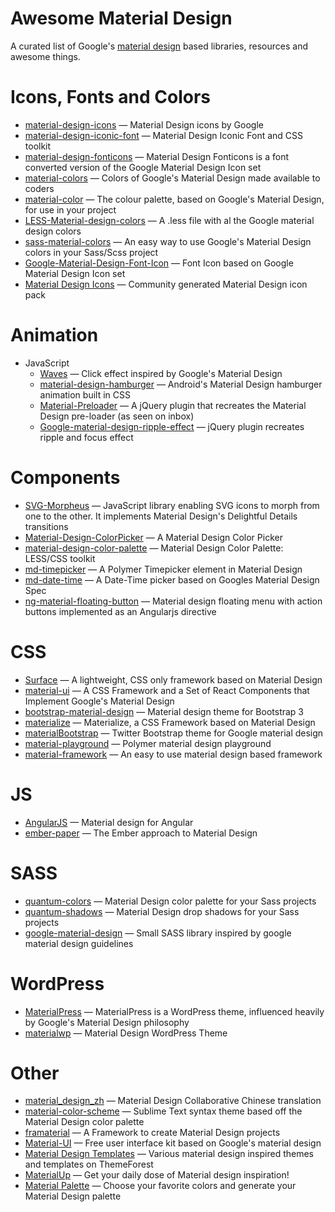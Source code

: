# Awesome Material Design

A curated list of Google's [material design](http://www.google.com/design/spec) based libraries, resources and awesome things.

Icons, Fonts and Colors
==
  - [material-design-icons](https://github.com/google/material-design-icons) — Material Design icons by Google
  - [material-design-iconic-font](https://github.com/zavoloklom/material-design-iconic-font) — Material Design Iconic Font and CSS toolkit
  - [material-design-fonticons](https://github.com/designjockey/material-design-fonticons) — Material Design Fonticons is a font converted version of the Google Material Design Icon set
  - [material-colors](https://github.com/shuhei/material-colors) — Colors of Google's Material Design made available to coders
  - [material-color](https://github.com/mrmlnc/material-color) — The colour palette, based on Google's Material Design, for use in your project
  - [LESS-Material-design-colors](https://github.com/tisign/LESS-Material-design-colors) — A .less file with al the Google material design colors
  - [sass-material-colors](https://github.com/minusfive/sass-material-colors) — An easy way to use Google's Material Design colors in your Sass/Scss project
  - [Google-Material-Design-Font-Icon](https://github.com/Seb-L/Google-Material-Design-Font-Icon) — Font Icon based on Google Material Design Icon set
  - [Material Design Icons](http://materialdesignicons.com/) — Community generated Material Design icon pack

Animation
==
  - JavaScript
    - [Waves](https://github.com/fians/Waves) — Click effect inspired by Google's Material Design
    - [material-design-hamburger](https://github.com/swirlycheetah/material-design-hamburger) — Android's Material Design hamburger animation built in CSS
    - [Material-Preloader](https://github.com/aarondo/Material-Preloader) — A jQuery plugin that recreates the Material Design pre-loader (as seen on inbox)
    - [Google-material-design-ripple-effect](https://github.com/ninox92/Google-material-design-ripple-effect) — jQuery plugin recreates ripple and focus effect
  
Components
==
  - [SVG-Morpheus](https://github.com/alexk111/SVG-Morpheus) — JavaScript library enabling SVG icons to morph from one to the other. It implements Material Design's Delightful Details transitions
  - [Material-Design-ColorPicker](https://github.com/Fraina/Material-Design-ColorPicker) — A Material Design Color Picker
  - [material-design-color-palette](https://github.com/zavoloklom/material-design-color-palette) — Material Design Color Palette: LESS/CSS toolkit
  - [md-timepicker](https://github.com/virtual-dev/md-timepicker) — A Polymer Timepicker element in Material Design
  - [md-date-time](https://github.com/SimeonC/md-date-time) — A Date-Time picker based on Googles Material Design Spec
  - [ng-material-floating-button](https://github.com/nobitagit/ng-material-floating-button) — Material design floating menu with action buttons implemented as an Angularjs directive


CSS
==
  - [Surface](https://github.com/mildrenben/surface) — A lightweight, CSS only framework based on Material Design
  - [material-ui](https://github.com/callemall/material-ui) — A CSS Framework and a Set of React Components that Implement Google's Material Design
  - [bootstrap-material-design](https://github.com/FezVrasta/bootstrap-material-design) — Material design theme for Bootstrap 3
  - [materialize](https://github.com/Dogfalo/materialize) — Materialize, a CSS Framework based on Material Design
  - [materialBootstrap](https://github.com/throrin19/materialBootstrap) — Twitter Bootstrap theme for Google material design
  - [material-playground](https://github.com/ebidel/material-playground) — Polymer material design playground
  - [material-framework](https://github.com/nt1m/material-framework) — An easy to use material design based framework

JS
==
  - [AngularJS](https://github.com/angular/material) — Material design for Angular
  - [ember-paper](https://github.com/miguelcobain/ember-paper) — The Ember approach to Material Design


SASS
==
  - [quantum-colors](https://github.com/nickpfisterer/quantum-colors) — Material Design color palette for your Sass projects
  - [quantum-shadows](https://github.com/nickpfisterer/quantum-shadows) — Material Design drop shadows for your Sass projects
  - [google-material-design](https://github.com/axyz/google-material-design) — Small SASS library inspired by google material design guidelines


WordPress
==
  - [MaterialPress](https://github.com/alexpatin/MaterialPress) — MaterialPress is a WordPress theme, influenced heavily by Google's Material Design philosophy
  - [materialwp](https://github.com/braginteractive/materialwp) — Material Design WordPress Theme

Other
==
  - [material_design_zh](https://github.com/1sters/material_design_zh) — Material Design Collaborative Chinese translation
  - [material-color-scheme](https://github.com/paradox41/material-color-scheme) — Sublime Text syntax theme based off the Material Design color palette
  - [framaterial](https://github.com/Framaterial/framaterial) — A Framework to create Material Design projects
  - [Material-UI](https://github.com/JonBergman/Material-UI) — Free user interface kit based on Google's material design
  - [Material Design Templates](http://themeforest.net/tags/material%20design) — Various material design inspired themes and templates on ThemeForest
  - [MaterialUp](http://www.materialup.com/) — Get your daily dose of Material design inspiration!
  - [Material Palette](http://www.materialpalette.com/) — Choose your favorite colors and generate your Material Design palette 
  
